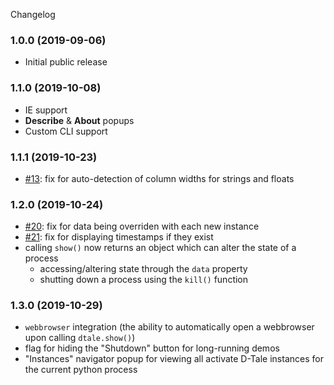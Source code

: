 Changelog

### 1.0.0 (2019-09-06)

  * Initial public release

### 1.1.0 (2019-10-08)

  * IE support
  * **Describe** & **About** popups
  * Custom CLI support

### 1.1.1 (2019-10-23)

  * [#13](https://github.com/manahl/dtale/issues/13): fix for auto-detection of column widths for strings and floats

### 1.2.0 (2019-10-24)

  * [#20](https://github.com/manahl/dtale/issues/13): fix for data being overriden with each new instance
  * [#21](https://github.com/manahl/dtale/issues/13): fix for displaying timestamps if they exist
  * calling `show()` now returns an object which can alter the state of a process
    * accessing/altering state through the `data` property 
    * shutting down a process using the `kill()` function

### 1.3.0 (2019-10-29)
  * `webbrowser` integration (the ability to automatically open a webbrowser upon calling `dtale.show()`)
  * flag for hiding the "Shutdown" button for long-running demos
  * "Instances" navigator popup for viewing all activate D-Tale instances for the current python process
